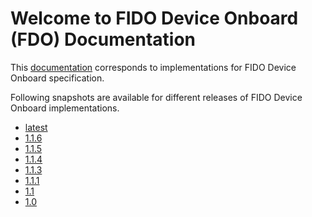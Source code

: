 # Welcome to FIDO Device Onboard (FDO) Documentation

This [documentation](https://fido-device-onboard.github.io/docs-fidoiot/latest) corresponds to
implementations for FIDO Device Onboard specification.

Following snapshots are available for different releases of FIDO Device Onboard implementations.

* [latest](https://fido-device-onboard.github.io/docs-fidoiot/latest)
* [1.1.6](https://fido-device-onboard.github.io/docs-fidoiot/1.1.6)
* [1.1.5](https://fido-device-onboard.github.io/docs-fidoiot/1.1.5)
* [1.1.4](https://fido-device-onboard.github.io/docs-fidoiot/1.1.4)
* [1.1.3](https://fido-device-onboard.github.io/docs-fidoiot/1.1.3)
* [1.1.1](https://fido-device-onboard.github.io/docs-fidoiot/1.1.1)
* [1.1](https://fido-device-onboard.github.io/docs-fidoiot/1.1.0)
* [1.0](https://fido-device-onboard.github.io/docs-fidoiot/1.0.0)
